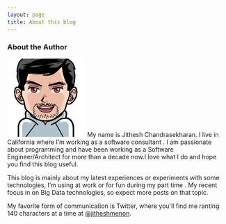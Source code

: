 ```yaml
---
layout: page
title: About this blog
---
```



### About the Author  

![My helpful screenshot](/images/me.png) My name is Jithesh Chandrasekharan. I  live in  California where I’m working as a software consultant . I am passionate about programming and have been working as a Software Engineer/Architect for more than a decade now.I love what I do and hope you find this blog useful.  

This blog is mainly about my latest experiences or experiments with some technologies, I’m using at work or for fun during my part time . My recent focus in on Big Data technologies, so expect more posts on that topic. 

My favorite form of communication is Twitter, where you'll find me ranting 140 characters at a time at [@jitheshmenon](https://twitter.com/jitheshmenon "my twitter profile").  

 